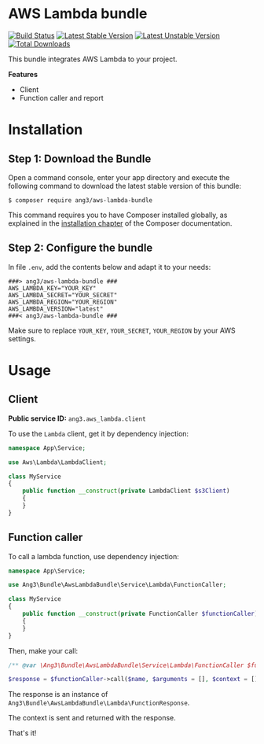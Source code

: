 AWS Lambda bundle
=================

[![Build Status](https://api.travis-ci.com/Ang3/aws-lambda-bundle.svg?branch=main)](https://app.travis-ci.com/github/Ang3/aws-lambda-bundle)
[![Latest Stable Version](https://poser.pugx.org/ang3/aws-lambda-bundle/v/stable)](https://packagist.org/packages/ang3/aws-lambda-bundle)
[![Latest Unstable Version](https://poser.pugx.org/ang3/aws-lambda-bundle/v/unstable)](https://packagist.org/packages/ang3/aws-lambda-bundle)
[![Total Downloads](https://poser.pugx.org/ang3/aws-lambda-bundle/downloads)](https://packagist.org/packages/ang3/aws-lambda-bundle)

This bundle integrates AWS Lambda to your project.

**Features**

- Client
- Function caller and report

Installation
============

Step 1: Download the Bundle
---------------------------

Open a command console, enter your app directory and execute the
following command to download the latest stable version of this bundle:

```console
$ composer require ang3/aws-lambda-bundle
```

This command requires you to have Composer installed globally, as explained
in the [installation chapter](https://getcomposer.org/doc/00-intro.md)
of the Composer documentation.

Step 2: Configure the bundle
----------------------------

In file `.env`, add the contents below and adapt it to your needs:

```dotenv
###> ang3/aws-lambda-bundle ###
AWS_LAMBDA_KEY="YOUR_KEY"
AWS_LAMBDA_SECRET="YOUR_SECRET"
AWS_LAMBDA_REGION="YOUR_REGION"
AWS_LAMBDA_VERSION="latest"
###< ang3/aws-lambda-bundle ###
```

Make sure to replace `YOUR_KEY`, `YOUR_SECRET`, `YOUR_REGION` by your AWS settings.

Usage
=====

Client
------

**Public service ID:** `ang3.aws_lambda.client`

To use the ```Lambda``` client, get it by dependency injection:

```php
namespace App\Service;

use Aws\Lambda\LambdaClient;

class MyService
{
    public function __construct(private LambdaClient $s3Client)
    {
    }
}
```

Function caller
---------------

To call a lambda function, use dependency injection:

```php
namespace App\Service;

use Ang3\Bundle\AwsLambdaBundle\Service\Lambda\FunctionCaller;

class MyService
{
    public function __construct(private FunctionCaller $functionCaller)
    {
    }
}
```

Then, make your call:

```php
/** @var \Ang3\Bundle\AwsLambdaBundle\Service\Lambda\FunctionCaller $functionCaller */

$response = $functionCaller->call($name, $arguments = [], $context = []);
```

The response is an instance of ```Ang3\Bundle\AwsLambdaBundle\Lambda\FunctionResponse```.

The context is sent and returned with the response.

That's it!